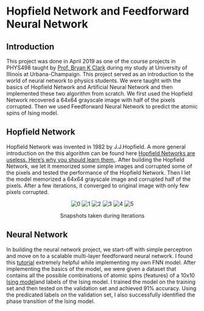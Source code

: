 # Hopfield Network and Feedforward Neural Network
## Introduction
This project was done in  April 2019 as one of the course projects in PHYS498 taught by [Prof. Bryan K Clark](https://physics.illinois.edu/people/directory/profile/bkclark) during my study at University of Illinois at Urbana-Champaign. This project served as an introduction to the world of neural network to physics students. We were taught with the basics of Hopfield Network and Artificial Neural Network and then implemented these two algorithm from scratch. We first used the Hopfield Network recovered a 64x64 grayscale image with half of the pixels corrupted. Then we used Feedforward Neural Network to predict the atomic spins of Ising model.
## Hopfield Network
Hopfield Network was invented in 1982 by J.J.Hopfield. A more general introduction on the this algorithm can be found here [Hopfield Networks are useless. Here’s why you should learn them.](https://towardsdatascience.com/hopfield-networks-are-useless-heres-why-you-should-learn-them-f0930ebeadcd). 
After building the Hopfield Network, we let it memorized some simple images and corrupted some of the pixels and tested the performance of the Hopfield Network. 
Then I let the model memorized a 64x64 grayscale image and corrupted half of the pixels. After a few iterations, it converged to original image with only few pixels corrupted.
<p align = "center">
  <img src = "https://github.com/jinyk44/Neural-Networks/blob/master/thumbnail_train/imgs/0.jpg" alt = "0">
  <img src = "https://github.com/jinyk44/Neural-Networks/blob/master/thumbnail_train/imgs/1.jpg" alt = "1">
  <img src = "https://github.com/jinyk44/Neural-Networks/blob/master/thumbnail_train/imgs/2.jpg" alt = "2">
  <img src = "https://github.com/jinyk44/Neural-Networks/blob/master/thumbnail_train/imgs/3.jpg" alt = "3">
  <img src = "https://github.com/jinyk44/Neural-Networks/blob/master/thumbnail_train/imgs/4.jpg" alt = "4">
  <img src = "https://github.com/jinyk44/Neural-Networks/blob/master/thumbnail_train/imgs/5.jpg" alt = "5">
</p>
<p align = "center">
  Snapshots taken during iterations
</p>

## Neural Network
In building the neural network project, we start-off with simple perceptron and move on to a scalable multi-layer feedforward neural network. I found this [tutorial](https://nndl.github.io/) extremely helpful while implementing my own FNN model. 
After implementing the basics of the model, we were given a dataset that contains all the possible combinations of atomic spins (features) of a 10x10 [Ising model](https://en.wikipedia.org/wiki/Ising_model)and labels of the Ising model. I trained the model on the training set and then tested on the validation set and achieved 91% accuracy. Using the predicated labels on the validation set, I also successfully identified the phase transition of the Ising model.
